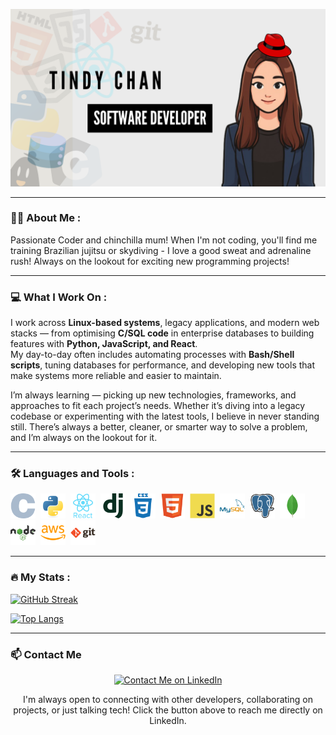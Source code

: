<p align="center">
  <img src="/banner.png" alt="Banner" />
</p>

  ---

### :woman_technologist: About Me :
  Passionate Coder and chinchilla mum! When I'm not coding, you'll find me training Brazilian jujitsu or skydiving - I love a good sweat and adrenaline rush! Always on the lookout for exciting new programming projects!
  
---

### 💻 What I Work On :
I work across **Linux-based systems**, legacy applications, and modern web stacks — from optimising **C/SQL code** in enterprise databases to building features with **Python, JavaScript, and React**.  
My day-to-day often includes automating processes with **Bash/Shell scripts**, tuning databases for performance, and developing new tools that make systems more reliable and easier to maintain.

I’m always learning — picking up new technologies, frameworks, and approaches to fit each project’s needs. Whether it’s diving into a legacy codebase or experimenting with the latest tools, I believe in never standing still. There’s always a better, cleaner, or smarter way to solve a problem, and I’m always on the lookout for it.

---


### :hammer_and_wrench: Languages and Tools :
<div>
  <img src="https://raw.githubusercontent.com/devicons/devicon/54cfe13ac10eaa1ef817a343ab0a9437eb3c2e08/icons/c/c-original.svg" title="Python" alt="Python" width="40" height="40"/>&nbsp;
  <img src="https://github.com/devicons/devicon/blob/master/icons/python/python-original.svg" title="Python" alt="Python" width="40" height="40"/>&nbsp;
  <img src="https://github.com/devicons/devicon/blob/master/icons/react/react-original-wordmark.svg" title="React" alt="React" width="40" height="40"/>&nbsp;
  <img src="https://github.com/devicons/devicon/blob/master/icons/django/django-plain.svg" title="Django" alt="Django" width="40" height="40"/>&nbsp;
  <img src="https://github.com/devicons/devicon/blob/master/icons/css3/css3-plain-wordmark.svg"  title="CSS3" alt="CSS" width="40" height="40"/>&nbsp;
  <img src="https://github.com/devicons/devicon/blob/master/icons/html5/html5-original.svg" title="HTML5" alt="HTML" width="40" height="40"/>&nbsp;
  <img src="https://github.com/devicons/devicon/blob/master/icons/javascript/javascript-original.svg" title="JavaScript" alt="JavaScript" width="40" height="40"/>&nbsp;
  <img src="https://github.com/devicons/devicon/blob/master/icons/mysql/mysql-original-wordmark.svg" title="MySQL"  alt="MySQL" width="40" height="40"/>&nbsp;
  <img src="https://github.com/devicons/devicon/blob/master/icons/postgresql/postgresql-original.svg" title="Postgresql"  alt="Postgresql" width="40" height="40"/>&nbsp;
  <img src="https://github.com/devicons/devicon/blob/master/icons/mongodb/mongodb-original.svg" title="MongoDB"  alt="MongoDB" width="40" height="40"/>&nbsp;
  <img src="https://github.com/devicons/devicon/blob/master/icons/nodejs/nodejs-original-wordmark.svg" title="NodeJS" alt="NodeJS" width="40" height="40"/>&nbsp;
  <img src="https://github.com/devicons/devicon/blob/master/icons/amazonwebservices/amazonwebservices-plain-wordmark.svg" title="AWS" alt="AWS" width="40" height="40"/>&nbsp;
  <img src="https://github.com/devicons/devicon/blob/master/icons/git/git-original-wordmark.svg" title="Git" **alt="Git" width="40" height="40"/>
</div>

---

### :fire: My Stats :

[![GitHub Streak](http://github-readme-streak-stats.herokuapp.com?user=tindyc&theme=dracula&hide_border=true&border_radius=4.7)](https://git.io/streak-stats)

[![Top Langs](https://github-readme-stats.vercel.app/api/top-langs/?username=tindyc&layout=compact&theme=vision-friendly-dark)](https://github.com/anuraghazra/github-readme-stats)

---

### 📫 Contact Me

<p align="center">
  <a href="https://www.linkedin.com/in/tindychan/" target="_blank">
    <img src="https://img.shields.io/badge/Contact%20Me%20on%20LinkedIn-blue?style=for-the-badge&logo=linkedin&logoColor=white" alt="Contact Me on LinkedIn"/>
  </a>
</p>

<p align="center">
  I'm always open to connecting with other developers, collaborating on projects, or just talking tech!  
  Click the button above to reach me directly on LinkedIn.
</p>


